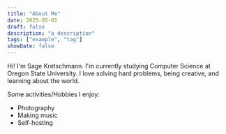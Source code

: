 ```yaml
---
title: "About Me"
date: 2025-05-01
draft: false
description: "a description"
tags: ["example", "tag"]
showDate: false
---
```

Hi! I'm Sage Kretschmann. I'm currently studying Computer Science at Oregon State University. I love solving hard problems, being creative, and learning about the world.

Some activities/Hobbies I enjoy:

- Photography
- Making music
- Self-hosting